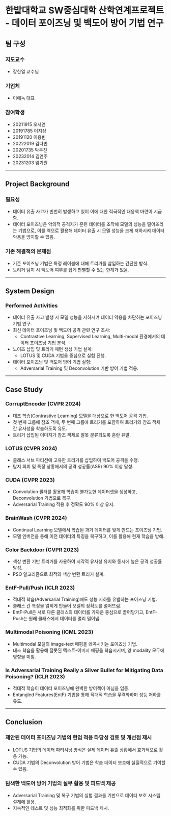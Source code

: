 # 한밭대학교 SW중심대학 산학연계프로젝트 - 데이터 포이즈닝 및 백도어 방어 기법 연구

## 팀 구성

### 지도교수
- 장한얼 교수님

### 기업체
- 이에녹 대표

### 참여학생
- 20211915 오서연  
- 20191785 이지상  
- 20191120 이용빈  
- 20222019 김다빈  
- 20201735 박우진  
- 20232014 김연주  
- 20231203 엄기원  

---

## Project Background

### 필요성
- 데이터 유출 사고가 빈번히 발생하고 있어 이에 대한 적극적인 대응책 마련이 시급함.
- 데이터 포이즈닝은 악의적 공격자가 훈련 데이터를 조작해 모델의 성능을 떨어뜨리는 기법으로, 이를 역으로 활용해 데이터 유출 시 모델 성능을 크게 저하시켜 데이터 악용을 방지할 수 있음.

### 기존 해결책의 문제점
- 기존 포이즈닝 기법은 특정 레이블에 대해 트리거를 삽입하는 간단한 방식.
- 트리거 탐지 시 백도어 여부를 쉽게 판별할 수 있는 한계가 있음.

---

## System Design

### Performed Activities
- 데이터 유출 사고 발생 시 모델 성능을 저하시켜 데이터 악용을 차단하는 포이즈닝 기법 연구.
- 최신 데이터 포이즈닝 및 백도어 공격 관련 연구 조사:
  - Contrastive Learning, Supervised Learning, Multi-modal 환경에서의 데이터 포이즈닝 기법 분석.
- 노이즈 삽입 및 트리거 패턴 생성 기법 설계:
  - LOTUS 및 CUDA 기법을 중심으로 실험 진행.
- 데이터 포이즈닝 및 백도어 방어 기법 실험:
  - Adversarial Training 및 Deconvolution 기반 방어 기법 적용.

---

## Case Study

### CorruptEncoder (CVPR 2024)
- 대조 학습(Contrastive Learning) 모델을 대상으로 한 백도어 공격 기법.
- 첫 번째 크롭에 참조 객체, 두 번째 크롭에 트리거를 포함하여 트리거와 참조 객체 간 유사성을 학습하도록 유도.
- 트리거 삽입된 이미지가 참조 객체로 잘못 분류되도록 혼란 유발.

### LOTUS (CVPR 2024)
- 클래스 서브 파티션에 고유한 트리거를 삽입하여 백도어 공격을 수행.
- 탐지 회피 및 특정 상황에서의 공격 성공률(ASR) 90% 이상 달성.

### CUDA (CVPR 2023)
- Convolution 필터를 활용해 학습이 불가능한 데이터셋을 생성하고, Deconvolution 기법으로 복구.
- Adversarial Training 적용 후 정확도 90% 이상 유지.

### BrainWash (CVPR 2024)
- Continual Learning 모델에서 학습된 과거 데이터를 잊게 만드는 포이즈닝 기법.
- 모델 인버전을 통해 이전 데이터의 특징을 복구하고, 이를 활용해 현재 학습을 방해.

### Color Backdoor (CVPR 2023)
- 색상 변환 기반 트리거를 사용하여 시각적 유사성 유지와 동시에 높은 공격 성공률 달성.
- PSO 알고리즘으로 최적의 색상 변환 트리거 설계.

### EntF-Pull/Push (ICLR 2023)
- 적대적 학습(Adversarial Training)에도 성능 저하를 유발하는 포이즈닝 기법.
- 클래스 간 특징을 얽히게 만들어 모델의 정확도를 떨어뜨림.
- EntF-Pull은 서로 다른 클래스의 데이터를 가까운 중심으로 끌어당기고, EntF-Push는 원래 클래스에서 데이터를 멀리 밀어냄.

### Multimodal Poisoning (ICML 2023)
- Multimodal 모델의 image-text 매핑을 왜곡시키는 포이즈닝 기법.
- 대조 학습을 활용해 잘못된 텍스트-이미지 매핑을 학습시키며, 양 modality 모두에 영향을 미침.

### Is Adversarial Training Really a Silver Bullet for Mitigating Data Poisoning? (ICLR 2023)
- 적대적 학습이 데이터 포이즈닝에 완벽한 방어책이 아님을 입증.
- Entangled Features(EntF) 기법을 통해 적대적 학습을 무력화하며 성능 저하를 유도.
  
---

## Conclusion

### 제안된 데이터 포이즈닝 기법의 현업 적용 타당성 검토 및 개선점 제시
- LOTUS 기법의 데이터 파티셔닝 방식은 실제 데이터 유출 상황에서 효과적으로 활용 가능.
- CUDA 기법의 Deconvolution 방어 기법은 학습 데이터 보호에 실질적으로 기여할 수 있음.

### 탐색한 백도어 방어 기법의 실무 활용 및 피드백 제공
- Adversarial Training 및 복구 기법의 실험 결과를 기반으로 데이터 보호 시스템 설계에 활용.
- 지속적인 테스트 및 성능 최적화를 위한 피드백 제시.
